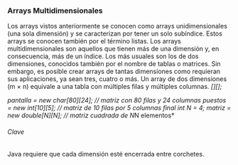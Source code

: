 ###                        Arrays Multidimensionales

Los arrays vistos anteriormente se conocen como arrays unidimensionales (una sola dimensión)
y se caracterizan por tener un solo subíndice. Estos arrays se conocen también por el término
listas. Los arrays multidimensionales son aquellos que tienen más de una dimensión y, en consecuencia,
más de un índice. Los más usuales son los de dos dimensiones, conocidos también por
el nombre de tablas o matrices. Sin embargo, es posible crear arrays de tantas dimensiones como
requieran sus aplicaciones, ya sean tres, cuatro o más.
Un array de dos dimensiones (m × n) equivale a una tabla con múltiples filas y múltiples
columnas.
*<tipo de datoElemento> <nombre array> [][];*

*pantalla = new char[80][24]; // matriz con 80 filas y 24 columnas*
*puestos = new int[10][5]; // matriz de 10 filas por 5 columnas*
*final int N = 4;*
*matriz = new double[N][N]; // matriz cuadrada de N*N elementos*

######                        Clave
Java requiere que cada dimensión esté encerrada entre corchetes.